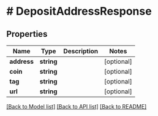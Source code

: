 # # DepositAddressResponse

## Properties

Name | Type | Description | Notes
------------ | ------------- | ------------- | -------------
**address** | **string** |  | [optional]
**coin** | **string** |  | [optional]
**tag** | **string** |  | [optional]
**url** | **string** |  | [optional]

[[Back to Model list]](../../README.md#models) [[Back to API list]](../../README.md#endpoints) [[Back to README]](../../README.md)
